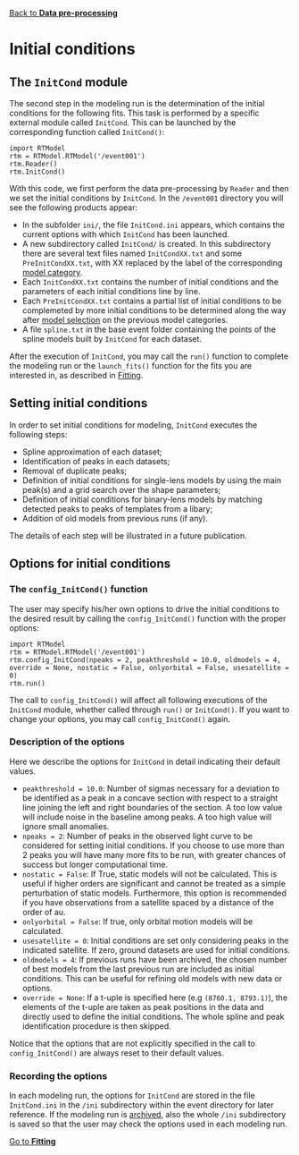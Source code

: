 [Back to **Data pre-processing**](DataPreprocessing.md)

# Initial conditions

## The `InitCond` module

The second step in the modeling run is the determination of the initial conditions for the following fits. This task is performed by a specific external module called `InitCond`. This can be launched by the corresponding function called `InitCond()`:

```
import RTModel
rtm = RTModel.RTModel('/event001')
rtm.Reader()
rtm.InitCond()
```

With this code, we first perform the data pre-processing by `Reader` and then we set the initial conditions by `InitCond`. In the `/event001` directory you will see the following products appear:
- In the subfolder `ini/`, the file `InitCond.ini` appears, which contains the current options with which `InitCond` has been launched.
- A new subdirectory called `InitCond/` is created. In this subdirectory there are several text files named `InitCondXX.txt` and some `PreInitCondXX.txt`, with XX replaced by the label of the corresponding [model category](ModelCategories.md).
- Each `InitCondXX.txt` contains the number of initial conditions and the parameters of each initial conditions line by line.
- Each `PreInitCondXX.txt` contains a partial list of initial conditions to be complemeted by more initial conditions to be determined along the way after [model selection](ModelSelection.md) on the previous model categories.
- A file `spline.txt` in the base event folder containing the points of the spline models built by `InitCond` for each dataset.

After the execution of `InitCond`, you may call the `run()` function to complete the modeling run or the `launch_fits()` function for the fits you are interested in, as described in [Fitting](Fitting.md).

## Setting initial conditions

In order to set initial conditions for modeling, `InitCond` executes the following steps:

- Spline approximation of each dataset;
- Identification of peaks in each datasets;
- Removal of duplicate peaks;
- Definition of initial conditions for single-lens models by using the main peak(s) and a grid search over the shape parameters;
- Definition of initial conditions for binary-lens models by matching detected peaks to peaks of templates from a libary;
- Addition of old models from previous runs (if any).

The details of each step will be illustrated in a future publication. 

## Options for initial conditions

### The `config_InitCond()` function

The user may specify his/her own options to drive the initial conditions to the desired result by calling the `config_InitCond()` function with the proper options:

```
import RTModel
rtm = RTModel.RTModel('/event001')
rtm.config_InitCond(npeaks = 2, peakthreshold = 10.0, oldmodels = 4, override = None, nostatic = False, onlyorbital = False, usesatellite = 0)
rtm.run()
```

The call to `config_InitCond()` will affect all following executions of the `InitCond` module, whether called through `run()` or `InitCond()`. If you want to change your options, you may call `config_InitCond()` again.

### Description of the options

Here we describe the options for `InitCond` in detail indicating their default values.

- `peakthreshold = 10.0`: Number of sigmas necessary for a deviation to be identified as a peak in a concave section with respect to a straight line joining the left and right boundaries of the section. A too low value will include noise in the baseline among peaks. A too high value will ignore small anomalies.
- `npeaks = 2`: Number of peaks in the observed light curve to be considered for setting initial conditions. If you choose to use more than 2 peaks you will have many more fits to be run, with greater chances of success but longer computational time.
- `nostatic = False`: If True, static models will not be calculated. This is useful if higher orders are significant and cannot be treated as a simple perturbation of static models. Furthermore, this option is recommended if you have observations from a satellite spaced by a distance of the order of au.
- `onlyorbital = False`: If true, only orbital motion models will be calculated.
- `usesatellite = 0`: Initial conditions are set only considering peaks in the indicated satellite. If zero, ground datasets are used for initial conditions.
- `oldmodels = 4`: If previous runs have been archived, the chosen number of best models from the last previous run are included as initial conditions. This can be useful for refining old models with new data or options.
- `override = None`: If a t-uple is specified here (e.g `(8760.1, 8793.1)`), the elements of the t-uple are taken as peak positions in the data and directly used to define the initial conditions. The whole spline and peak identification procedure is then skipped.

Notice that the options that are not explicitly specified in the call to `config_InitCond()` are always reset to their default values.

### Recording the options

In each modeling run, the options for `InitCond` are stored in the file `InitCond.ini` in the `/ini` subdirectory within the event directory for later reference. If the modeling run is [archived](Archive.md), also the whole `/ini` subdirectory is saved so that the user may check the options used in each modeling run.

[Go to **Fitting**](Fitting.md)
